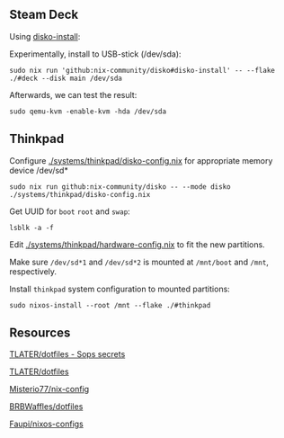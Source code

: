 
## Steam Deck

Using [disko-install](https://github.com/nix-community/disko/blob/master/docs/disko-install.md):

Experimentally, install to USB-stick (/dev/sda):

```shell
sudo nix run 'github:nix-community/disko#disko-install' -- --flake ./#deck --disk main /dev/sda
```
Afterwards, we can test the result:
```shell
sudo qemu-kvm -enable-kvm -hda /dev/sda
```

## Thinkpad

Configure [./systems/thinkpad/disko-config.nix](./systems/thinkpad/disko-config.nix) for appropriate memory device /dev/sd*

```shell
sudo nix run github:nix-community/disko -- --mode disko ./systems/thinkpad/disko-config.nix
```

Get UUID for `boot` `root` and `swap`:
```shell
lsblk -a -f
```
Edit [./systems/thinkpad/hardware-config.nix](./systems/thinkpad/hardware-config.nix) to fit the new partitions.

Make sure `/dev/sd*1` and `/dev/sd*2` is mounted at `/mnt/boot` and `/mnt`, respectively.

Install `thinkpad` system configuration to mounted partitions:
```shell
sudo nixos-install --root /mnt --flake ./#thinkpad
```
## Resources

[TLATER/dotfiles - Sops secrets](https://github.com/TLATER/dotfiles/tree/e2432f2928ed2462852416dd54068f8c0c45dc6d#dotfiles)


[TLATER/dotfiles](https://github.com/TLATER/dotfiles)

[Misterio77/nix-config](https://github.com/Misterio77/nix-config)

[BRBWaffles/dotfiles](https://gitlab.com/BRBWaffles/dotfiles)

[Faupi/nixos-configs](https://github.com/Faupi/nixos-configs/tree/master)
